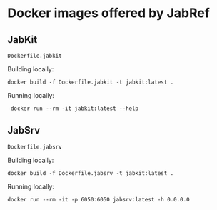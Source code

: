 # Docker images offered by JabRef

## JabKit

`Dockerfile.jabkit`

Building locally:

    docker build -f Dockerfile.jabkit -t jabkit:latest .

Running locally:

     docker run --rm -it jabkit:latest --help

## JabSrv

`Dockerfile.jabsrv`

Building locally:

    docker build -f Dockerfile.jabsrv -t jabkit:latest .

Running locally:

    docker run --rm -it -p 6050:6050 jabsrv:latest -h 0.0.0.0
